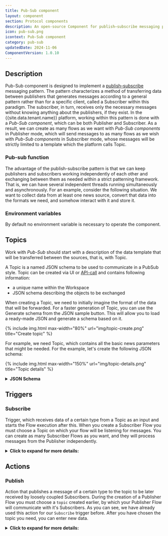 ```yaml
---
title: Pub-Sub component
layout: component
section: Protocol components
description: An open-source Component for publish–subscribe messaging pattern on platform.
icon: pub-sub.png
icontext: Pub-Sub component
category: pub-sub
updatedDate: 2024-11-06
ComponentVersion: 1.0.10
---
```


## Description

Pub-Sub component is designed to implement a [publish–subscribe](https://en.wikipedia.org/wiki/Publish-subscribe_pattern) messaging pattern. The pattern characterizes a method of transferring data between publishers that generates messages according to a general pattern rather than for a specific client, called a Subscriber within this paradigm. The subscriber, in turn, receives only the necessary messages without knowing anything about the publishers, if they exist.
In the {{site.data.tenant.name}} platform, working within this pattern is done with a *Pub-Sub component*, which can be both Publisher and Subscriber. As a result, we can create as many flows as we want with *Pub-Sub components* in Publisher mode, which will send messages to as many flows as we wish with *Pub-Sub components* in Subscriber mode, whose messages will be strictly limited to a template which the platform calls Topic.

### Pub-sub function

The advantage of the publish-subscribe pattern is that we can keep publishers and subscribers working independently of each other and exchanging between them as needed within a strict patterning framework. That is, we can have several independent threads running simultaneously and asynchronously.
For an example, consider the following situation. We want to collect data from at least one news source, convert that data into the formats we need, and somehow interact with it and store it.

### Environment variables

By default no environment variable is necessary to operate the component.

## Topics

Work with *Pub-Sub* should start with a description of the data template that will be transferred between the sources, that is, with Topic.

A Topic is a named JSON schema to be used to communicate in a PubSub style.
Topic can be created via UI or [API-call]({{site.data.tenant.apiDocsUri}}/v2#/topics/post_workspaces__workspace_id__topics) and contains following information:
- a unique name within the Workspace
- JSON schema describing the objects to be exchanged

When creating a Topic, we need to initially imagine the format of the data that will be forwarded. For a faster generation of Topic, you can use the Generate schema from the JSON sample button. This will allow you to load a ready-made JSON and generate a schema based on it.

{% include img.html max-width="80%" url="img/topic-create.png" title="Create topic" %}

For example, we need Topic, which contains all the basic news parameters that might be needed. For the example, let's create the following JSON schema:

{% include img.html max-width="150%" url="img/topic-details.png" title="Topic details" %}

<details close markdown="block"><summary><strong>JSON Schema</strong></summary>

```json
{
  "type": "object",
  "properties": {
    "id": {
      "type": "string"
    },
    "title": {
      "type": "string"
    },
    "content": {
      "type": "string"
    },
    "content_hash": {
      "type": "string"
    },
    "date": {
      "type": "string"
    },
    "sentiment": {
      "type": "number"
    },
    "LastUpdate": {
      "type": "string"
    },
    "IndexDate": {
      "type": "string"
    },
    "language_id": {
      "type": "string"
    },
    "datasource_type": {
      "type": "string"
    },
    "host": {
      "type": "string"
    },
    "collection": {
      "type": "array"
    },
    "url": {
      "type": "string"
    },
    "datasource": {
      "type": "string"
    }
  }
}
```
</details>

## Triggers

### Subscribe

Trigger, which receives data of a certain type from a Topic as an input and starts the Flow execution after this.
When you create a Subscriber Flow you must choose a Topic on which your flow will be listening for messages.
You can create as many Subscriber Flows as you want, and they will process messages from the Publisher independently.

<details close markdown="block"><summary><strong>Click to expand for more details:</strong></summary>

![Trigger input](img/trigger-input.png)

>**Please Note:** Topics can only be accessed if they are already in your workspace.Topic can be created via UI or [API-call](https://api.elastic.io/docs/v2/#pub/sub-topics).

![Publisher](img/publisher.png)

For our example, we have created a special flow that publishes messages for our trigger.

>**Please Note:** You need to know what your flow sample will look like in order to work with it further.

Since we know what our sample should be, we can add it manually:

![Trigger sample](img/trigger-sample.png)

This sample can be used later in your Flows as usual.

```
    {
        "firstName": "dolore",
        "lastName": "ut enim sunt tempor eu",
        "age": 54053437
    }
```

</details>

## Actions

### Publish

Action that publishes a message of a certain type to the topic to be later received by loosely coupled Subscribers.
During the creation of a Publisher Flow you must choose a `topic` created earlier, by which your Publisher Flow will communicate with it's Subscribers. As you can see, we have already used this action for our `Subscribe` trigger before. After you have chosen the topic you need, you can enter new data.

<details close markdown="block"><summary><strong>Click to expand for more details:</strong></summary>

![Action configure input](img/publisher.png)

Connection between the Publisher and the Subscriber is loosely coupled. This means that your Publisher will never
know if there any subscribers at all, and if they processed incoming message.

</details>
